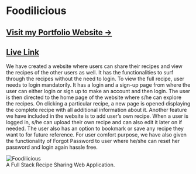 # Foodilicious
<h2><a href="https://piyushtekwani.netlify.app/">Visit my Portfolio Website -></a></h2>
<h2><a href="https://foodilicious-web-app.herokuapp.com/">Live Link</a></h2>
We have created a website where users can share their recipes and view the recipes of the other users as well. It has the functionalities to surf through the recipes without the need to login. To view the full recipe, user needs to login mandatorily. It has a login and a sign-up page from where the user can either login or sign up to make an account and then login. The user is then directed to the home page of the website where s/he can explore the recipes. On clicking a particular recipe, a new page is opened displaying the complete recipe with all additional information about it. 
Another feature we have included in the website is to add user’s own recipe. When a user is logged in, s/he can upload their own recipe and can also edit it later on if needed. The user also has an option to bookmark or save any recipe they want to for future reference. For user comfort purpose, we have also given the functionality of Forgot Password to user where he/she can reset her password and login again hassle free.

![Foodilicious](https://user-images.githubusercontent.com/61321399/164888110-4fabc471-9327-4e2e-958f-96aa80c6f0fd.png)
<br>
A Full Stack Recipe Sharing Web Application.
